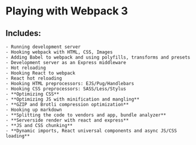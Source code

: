 # Playing with Webpack 3

## Includes:
	- Running development server
	- Hooking webpack with HTML, CSS, Images
	- Adding Babel to webpack and using polyfills, transforms and presets
	- Development server as an Express middleware
	- Hot reloading
	- Hooking React to webpack
	- React hot reloading
	- Hooking HTML preprocessors: EJS/Pug/Handlebars
	- Hooking CSS preprocessors: SASS/Less/Stylus
	- **Optimizing CSS**
	- **Optimizing JS with minification and mangling**
	- **GZIP and Brotli compression optimization**
	- Hooking up markdown
	- **Splitting the code to vendors and app, bundle analyzer**
	- **Serverside render with react and express**
	- **JS and CSS chunking**
	- **Dynamic imports, React universal components and async JS/CSS loading**